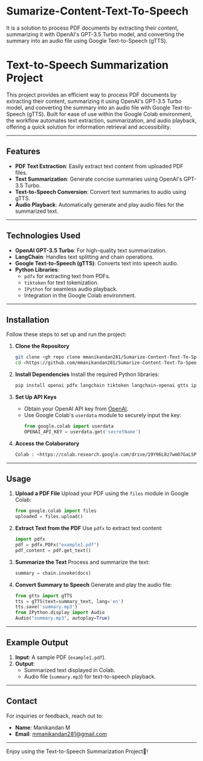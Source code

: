 # Sumarize-Content-Text-To-Speech
It is a solution to process PDF documents by extracting their content, summarizing it with OpenAI's GPT-3.5 Turbo model, and converting the summary into an audio file using Google Text-to-Speech (gTTS).

# Text-to-Speech Summarization Project

This project provides an efficient way to process PDF documents by extracting their content, summarizing it using OpenAI's GPT-3.5 Turbo model, and converting the summary into an audio file with Google Text-to-Speech (gTTS). Built for ease of use within the Google Colab environment, the workflow automates text extraction, summarization, and audio playback, offering a quick solution for information retrieval and accessibility.

---

## Features

- **PDF Text Extraction**: Easily extract text content from uploaded PDF files.
- **Text Summarization**: Generate concise summaries using OpenAI's GPT-3.5 Turbo.
- **Text-to-Speech Conversion**: Convert text summaries to audio using gTTS.
- **Audio Playback**: Automatically generate and play audio files for the summarized text.

---

## Technologies Used

- **OpenAI GPT-3.5 Turbo**: For high-quality text summarization.
- **LangChain**: Handles text splitting and chain operations.
- **Google Text-to-Speech (gTTS)**: Converts text into speech audio.
- **Python Libraries**: 
  - `pdfx` for extracting text from PDFs.
  - `tiktoken` for text tokenization.
  - `IPython` for seamless audio playback.
  - Integration in the Google Colab environment.

---

## Installation

Follow these steps to set up and run the project:

1. **Clone the Repository**
   ```bash
   git clone <gh repo clone mmanikandan281/Sumarize-Content-Text-To-Speech>
   cd <https://github.com/mmanikandan281/Sumarize-Content-Text-To-Speech>
   ```

2. **Install Dependencies**
   Install the required Python libraries:
   ```bash
   pip install openai pdfx langchain tiktoken langchain-openai gtts ipython
   ```

3. **Set Up API Keys**
   - Obtain your OpenAI API key from [OpenAI](https://platform.openai.com/).
   - Use Google Colab's `userdata` module to securely input the key:
     ```python
     from google.colab import userdata
     OPENAI_API_KEY = userdata.get('secretName')
     ```

4. **Access the Colaboratory**
   ```bash
   Colab : <https://colab.research.google.com/drive/19Y96L8z7wmO7GaLSPd6h3n6iLBkrJT_P?usp=drive_link>
   
   ```

---

## Usage

1. **Upload a PDF File**
   Upload your PDF using the `files` module in Google Colab:
   ```python
   from google.colab import files
   uploaded = files.upload()
   ```

2. **Extract Text from the PDF**
   Use `pdfx` to extract text content:
   ```python
   import pdfx
   pdf = pdfx.PDFx("example1.pdf")
   pdf_content = pdf.get_text()
   ```

3. **Summarize the Text**
   Process and summarize the text:
   ```python
   summary = chain.invoke(docs)
   ```

4. **Convert Summary to Speech**
   Generate and play the audio file:
   ```python
   from gtts import gTTS
   tts = gTTS(text=summary_text, lang='en')
   tts.save('summary.mp3')
   from IPython.display import Audio
   Audio("summary.mp3", autoplay=True)
   ```

---

## Example Output

1. **Input**: A sample PDF (`example1.pdf`).
2. **Output**:
   - Summarized text displayed in Colab.
   - Audio file (`summary.mp3`) for text-to-speech playback.

---


## Contact

For inquiries or feedback, reach out to:

- **Name**: Manikandan M
- **Email**: mmanikandan281@gmail.com

---

Enjoy using the Text-to-Speech Summarization Project💌!
